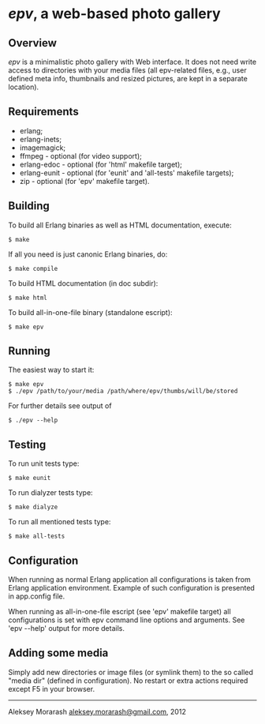 # _epv_, a web-based photo gallery

## Overview

_epv_ is a minimalistic photo gallery with Web interface.
It does not need write access to directories with your media files
(all epv-related files, e.g., user defined meta info, thumbnails
and resized pictures, are kept in a separate location).

## Requirements

* erlang;
* erlang-inets;
* imagemagick;
* ffmpeg - optional (for video support);
* erlang-edoc - optional (for 'html' makefile target);
* erlang-eunit - optional (for 'eunit' and 'all-tests' makefile targets);
* zip - optional (for 'epv' makefile target).

## Building

To build all Erlang binaries as well as HTML documentation, execute:

    $ make

If all you need is just canonic Erlang binaries, do:

    $ make compile

To build HTML documentation (in doc subdir):

    $ make html

To build all-in-one-file binary (standalone escript):

    $ make epv

## Running

The easiest way to start it:

    $ make epv
    $ ./epv /path/to/your/media /path/where/epv/thumbs/will/be/stored

For further details see output of

    $ ./epv --help

## Testing

To run unit tests type:

    $ make eunit

To run dialyzer tests type:

    $ make dialyze

To run all mentioned tests type:

    $ make all-tests

## Configuration

When running as normal Erlang application all configurations is taken
from Erlang application environment. Example of such configuration is
presented in app.config file.

When running as all-in-one-file escript (see 'epv' makefile target)
all configurations is set with epv command line options and arguments.
See 'epv --help' output for more details.

## Adding some media

Simply add new directories or image files (or symlink them) to
the so called "media dir" (defined in configuration). No restart or
extra actions required except F5 in your browser.

-----------------------------------------------------------------
Aleksey Morarash <aleksey.morarash@gmail.com>, 2012

